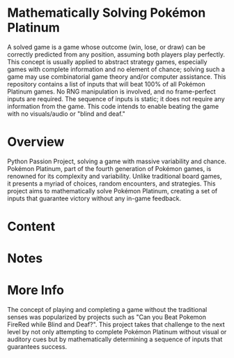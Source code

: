 # Mathematically Solving Pokémon Platinum
A solved game is a game whose outcome (win, lose, or draw) can be correctly predicted from any position, assuming both players play perfectly. This concept is usually applied to abstract strategy games, especially games with complete information and no element of chance; solving such a game may use combinatorial game theory and/or computer assistance. This repository contains a list of inputs that will beat 100% of all Pokémon Platinum games. No RNG manipulation is involved, and no frame-perfect inputs are required. The sequence of inputs is static; it does not require any information from the game. This code intends to enable beating the game with no visuals/audio or "blind and deaf."

# Overview
Python Passion Project, solving a game with massive variability and chance. Pokémon Platinum, part of the fourth generation of Pokémon games, is renowned for its complexity and variability. Unlike traditional board games, it presents a myriad of choices, random encounters, and strategies. This project aims to mathematically solve Pokémon Platinum, creating a set of inputs that guarantee victory without any in-game feedback.

# Content

# Notes

# More Info
The concept of playing and completing a game without the traditional senses was popularized by projects such as "Can you Beat Pokemon FireRed while Blind and Deaf?". This project takes that challenge to the next level by not only attempting to complete Pokémon Platinum without visual or auditory cues but by mathematically determining a sequence of inputs that guarantees success.

